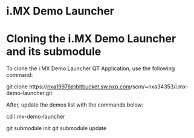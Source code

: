 # i.MX Demo Launcher

# Cloning the i.MX Demo Launcher and its submodule

To clone the i.MX Demo Launcher QT Application, use the following command:

git clone https://nxa19976@bitbucket.sw.nxp.com/scm/~nxa34353/i.mx-demo-launcher.git

After, update the demos list with the commands below: 

cd i.mx-demo-launcher

git submodule init
git submodule update
